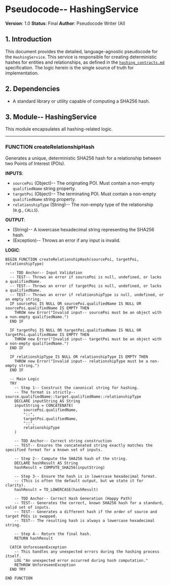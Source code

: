 # Pseudocode-- HashingService

**Version**: 1.0
**Status**: Final
**Author**: Pseudocode Writer (AI)

## 1. Introduction

This document provides the detailed, language-agnostic pseudocode for the `HashingService`. This service is responsible for creating deterministic hashes for entities and relationships, as defined in the [`hashing_contracts.md`](docs/specifications/cognitive_triangulation/hashing_contracts.md:1) specification. The logic herein is the single source of truth for implementation.

## 2. Dependencies

- A standard library or utility capable of computing a SHA256 hash.

## 3. Module-- HashingService

This module encapsulates all hashing-related logic.

---

### FUNCTION createRelationshipHash

Generates a unique, deterministic SHA256 hash for a relationship between two Points of Interest (POIs).

**INPUTS**:
- `sourcePoi` (Object)-- The originating POI. Must contain a non-empty `qualifiedName` string property.
- `targetPoi` (Object)-- The terminating POI. Must contain a non-empty `qualifiedName` string property.
- `relationshipType` (String)-- The non-empty type of the relationship (e.g., `CALLS`).

**OUTPUT**:
- (String)-- A lowercase hexadecimal string representing the SHA256 hash.
- (Exception)-- Throws an error if any input is invalid.

**LOGIC**:

```pseudocode
BEGIN FUNCTION createRelationshipHash(sourcePoi, targetPoi, relationshipType)

  -- TDD Anchor-- Input Validation
  -- TEST-- Throws an error if sourcePoi is null, undefined, or lacks a qualifiedName.
  -- TEST-- Throws an error if targetPoi is null, undefined, or lacks a qualifiedName.
  -- TEST-- Throws an error if relationshipType is null, undefined, or an empty string.
  IF sourcePoi IS NULL OR sourcePoi.qualifiedName IS NULL OR sourcePoi.qualifiedName IS EMPTY THEN
    THROW new Error("Invalid input-- sourcePoi must be an object with a non-empty qualifiedName.")
  END IF

  IF targetPoi IS NULL OR targetPoi.qualifiedName IS NULL OR targetPoi.qualifiedName IS EMPTY THEN
    THROW new Error("Invalid input-- targetPoi must be an object with a non-empty qualifiedName.")
  END IF

  IF relationshipType IS NULL OR relationshipType IS EMPTY THEN
    THROW new Error("Invalid input-- relationshipType must be a non-empty string.")
  END IF

  -- Main Logic
  TRY
    -- Step 1-- Construct the canonical string for hashing.
    -- The format is strictly-- source.qualifiedName::target.qualifiedName::relationshipType
    DECLARE inputString AS String
    inputString = CONCATENATE(
        sourcePoi.qualifiedName,
        "::",
        targetPoi.qualifiedName,
        "::",
        relationshipType
    )

    -- TDD Anchor-- Correct string construction
    -- TEST-- Ensures the concatenated string exactly matches the specified format for a known set of inputs.

    -- Step 2-- Compute the SHA256 hash of the string.
    DECLARE hashResult AS String
    hashResult = COMPUTE_SHA256(inputString)

    -- Step 3-- Ensure the hash is in lowercase hexadecimal format.
    -- (This is often the default output, but we state it for clarity).
    hashResult = TO_LOWERCASE(hashResult)

    -- TDD Anchor-- Correct Hash Generation (Happy Path)
    -- TEST-- Generates the correct, known SHA256 hash for a standard, valid set of inputs.
    -- TEST-- Generates a different hash if the order of source and target POIs is swapped.
    -- TEST-- The resulting hash is always a lowercase hexadecimal string.

    -- Step 4-- Return the final hash.
    RETURN hashResult

  CATCH UnforeseenException
    -- This handles any unexpected errors during the hashing process itself.
    LOG "An unexpected error occurred during hash computation."
    RETHROW UnforeseenException
  END TRY

END FUNCTION